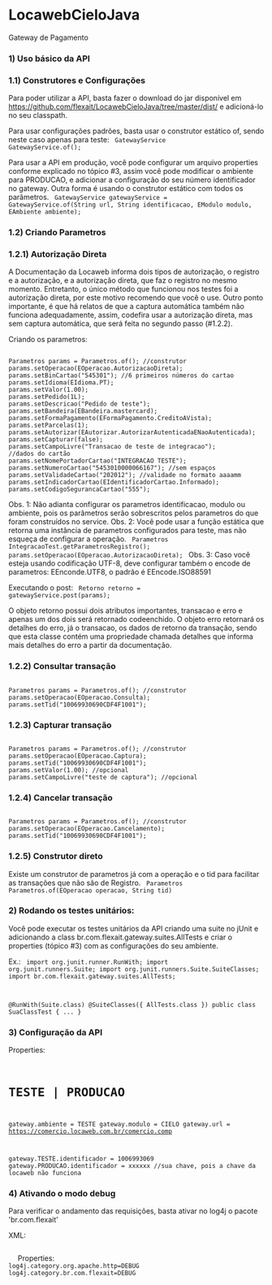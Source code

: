 LocawebCieloJava
================

Gateway de Pagamento

### 1) Uso básico da API

### 1.1) Construtores e Configurações

Para poder utilizar a API, basta fazer o download do jar disponível em https://github.com/flexait/LocawebCieloJava/tree/master/dist/ e adicioná-lo no seu classpath.

Para usar configurações padrões, basta usar o construtor estático of, sendo neste caso apenas para teste:
<code>
GatewayService GatewayService.of();
</code>

Para usar a API em produção, você pode configurar um arquivo properties conforme explicado no tópico #3, assim você pode modificar o ambiente para PRODUCAO, e adicionar a configuração do seu número identificador no gateway.
Outra forma é usando o construtor estático com todos os parâmetros.
<code>
GatewayService gatewayService = GatewayService.of(String url, String identificacao, EModulo modulo, EAmbiente ambiente);
</code>

### 1.2) Criando Parametros

### 1.2.1) Autorização Direta

A Documentação da Locaweb informa dois tipos de autorização, o registro e a autorização, e a autorização direta, que faz o registro no mesmo momento. Entretanto, o único método que funcionou nos testes foi a autorização direta, por este motivo recomendo que você o use.
Outro ponto importante, é que há relatos de que a captura automática também não funciona adequadamente, assim, codefira usar a autorização direta, mas sem captura automática, que será feita no segundo passo (#1.2.2).

Criando os parametros:

<code>
Parametros params = Parametros.of(); //construtor
params.setOperacao(EOperacao.AutorizacaoDireta);
params.setBinCartao("545301"); //6 primeiros números do cartao
params.setIdioma(EIdioma.PT);
params.setValor(1.00);
params.setPedido(1L);
params.setDescricao("Pedido de teste");
params.setBandeira(EBandeira.mastercard);
params.setFormaPagamento(EFormaPagamento.CreditoAVista);
params.setParcelas(1);
params.setAutorizar(EAutorizar.AutorizarAutenticadaENaoAutenticada);
params.setCapturar(false);
params.setCampoLivre("Transacao de teste de integracao");
//dados do cartão	
params.setNomePortadorCartao("INTEGRACAO TESTE");
params.setNumeroCartao("5453010000066167"); //sem espaços
params.setValidadeCartao("202012"); //validade no formato aaaamm
params.setIndicadorCartao(EIdentificadorCartao.Informado);
params.setCodigoSegurancaCartao("555");
</code>

Obs. 1: Não adianta configurar os parametros identificacao, modulo ou ambiente, pois os parâmetros serão sobrescritos pelos parametros do que foram construídos no service.
Obs. 2: Você pode usar a função estática que retorna uma instância de parametros configurados para teste, mas não esqueça de configurar a operação.
<code>
Parametros IntegracaoTest.getParametrosRegistro();
params.setOperacao(EOperacao.AutorizacaoDireta);
</code>
Obs. 3: Caso você esteja usando codificação UTF-8, deve configurar também o encode de parametros: EEnconde.UTF8, o padrão é EEncode.ISO88591

Executando o post:
<code>
Retorno retorno = gatewayService.post(params);
</code>

O objeto retorno possui dois atributos importantes, transacao e erro e apenas um dos dois será retornado codeenchido.
O objeto erro retornará os detalhes do erro, já o transacao, os dados de retorno da transação, sendo que esta classe contém uma propriedade chamada detalhes que informa mais detalhes do erro a partir da documentação.


### 1.2.2) Consultar transação
<code>
Parametros params = Parametros.of(); //construtor
params.setOperacao(EOperacao.Consulta);
params.setTid("10069930690CDF4F1001");
</code>

### 1.2.3) Capturar transação
<code>
Parametros params = Parametros.of(); //construtor
params.setOperacao(EOperacao.Captura);
params.setTid("10069930690CDF4F1001");
params.setValor(1.00); //opcional
params.setCampoLivre("teste de captura"); //opcional
</code>

### 1.2.4) Cancelar transação
<code>
Parametros params = Parametros.of(); //construtor
params.setOperacao(EOperacao.Cancelamento);
params.setTid("10069930690CDF4F1001");
</code>

### 1.2.5) Construtor direto

Existe um construtor de parametros já com a operação e o tid para facilitar as transações que não são de Registro.
<code>
Parametros Parametros.of(EOperacao operacao, String tid)
</code>



### 2) Rodando os testes unitários:

Você pode executar os testes unitários da API criando uma suite no jUnit e adicionando a class br.com.flexait.gateway.suites.AllTests e criar o properties (tópico #3) com as configurações do seu ambiente.

Ex.:
<code>
import org.junit.runner.RunWith;
import org.junit.runners.Suite;
import org.junit.runners.Suite.SuiteClasses;
import br.com.flexait.gateway.suites.AllTests;

@RunWith(Suite.class)
@SuiteClasses({ AllTests.class })
public class SuaClassTest {
...
}
</code>



### 3) Configuração da API

Properties:
<code>
# TESTE | PRODUCAO

gateway.ambiente = TESTE
gateway.modulo = CIELO
gateway.url = https://comercio.locaweb.com.br/comercio.comp

gateway.TESTE.identificador = 1006993069
gateway.PRODUCAO.identificador = xxxxxx //sua chave, pois a chave da locaweb não funciona
</code>



### 4) Ativando o modo debug

Para verificar o andamento das requisições, basta ativar no log4j o pacote 'br.com.flexait'

XML:
<code>
<category name="br.com.flexait">
	<priority value="debug" />
	<appender-ref ref="stdout" />
</category>
<category name="org.apache.http">
	<priority value="debug" />
	<appender-ref ref="stdout" />
</category>
</code>
Properties:
<code>
log4j.category.org.apache.http=DEBUG
log4j.category.br.com.flexait=DEBUG
</code>
